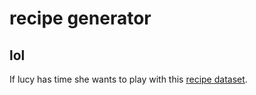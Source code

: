recipe generator
=

## lol 

If lucy has time she wants to play with this [recipe dataset](https://www.kaggle.com/hugodarwood/epirecipes).
